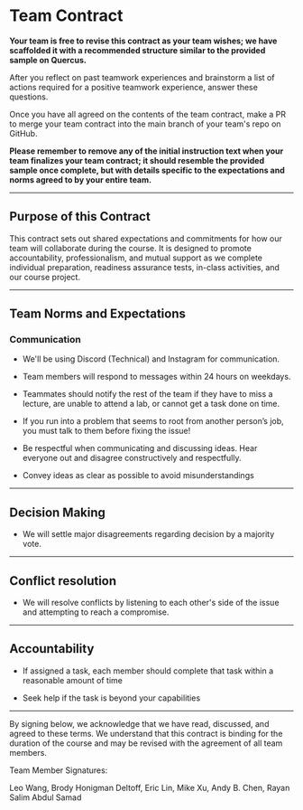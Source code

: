 # Team Contract

**Your team is free to revise this contract as your team wishes; we have scaffolded it with a recommended structure similar to the provided sample on Quercus.**

After you reflect on past teamwork experiences and brainstorm a list of actions required for a positive teamwork experience, answer these questions. 

Once you have all agreed on the contents of the team contract, make a PR to merge your team contract into the main branch of your team's repo on GitHub.

**Please remember to remove any of the initial instruction text when your team finalizes your team contract; it should resemble the provided sample once complete, but with details specific to the expectations and norms agreed to by your entire team.**

---
## Purpose of this Contract

This contract sets out shared expectations and commitments for how our team will collaborate during the course. It is designed to promote accountability, professionalism, and mutual support as we complete individual preparation, readiness assurance tests, in-class activities, and our course project.

---
## Team Norms and Expectations

### Communication

* We'll be using Discord (Technical) and Instagram for communication. 

* Team members will respond to messages within 24 hours on weekdays.

* Teammates should notify the rest of the team if they have to miss a lecture, are unable to attend a lab, or cannot get a task done on time.

* If you run into a problem that seems to root from another person’s job, you must talk to them before fixing the issue! 

* Be respectful when communicating and discussing ideas. Hear everyone out and disagree constructively and respectfully. 

* Convey ideas as clear as possible to avoid misunderstandings

---

## Decision Making

* We will settle major disagreements regarding decision by a majority vote.
  
---
## Conflict resolution

* We will resolve conflicts by listening to each other's side of the issue and attempting to reach a compromise.

---

## Accountability

* If assigned a task, each member should complete that task within a reasonable amount of time
  
* Seek help if the task is beyond your capabilities


---

By signing below, we acknowledge that we have read, discussed, and agreed to these terms. We understand that this contract is binding for the duration of the course and may be revised with the agreement of all team members.

Team Member Signatures:

Leo Wang, Brody Honigman Deltoff, Eric Lin, Mike Xu, Andy B. Chen, Rayan Salim Abdul Samad
